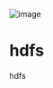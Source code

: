 ![image](https://user-images.githubusercontent.com/73776160/221003418-9fdb7529-7602-4d74-a45b-63a8b7378765.png)
# hdfs
hdfs
